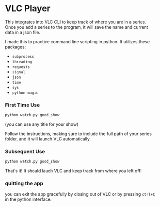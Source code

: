 # VLC Player

This integrates into VLC CLI to keep track of where you are in a series. Once you add a series to the program, it will save the name and current data in a json file.

I made this to practice command line scripting in python. It utilizes these packages:
- ```subprocess```
- ```threading```
- ```requests```
- ```signal```
- ```json```
- ```time```
- ```sys```
- ```python-magic```

### First Time Use

```bash
python watch.py good_show
```
(you can use any title for your show)

Follow the instructions, making sure to include the full path of your series folder, and it will launch VLC automatically.

### Subsequent Use
```bash
python watch.py good_show
```
That's it! It should lauch VLC and keep track from where you left off!

### quitting the app
you can exit the app gracefully by closing out of VLC or by pressing ```ctrl+C``` in the python interface.
